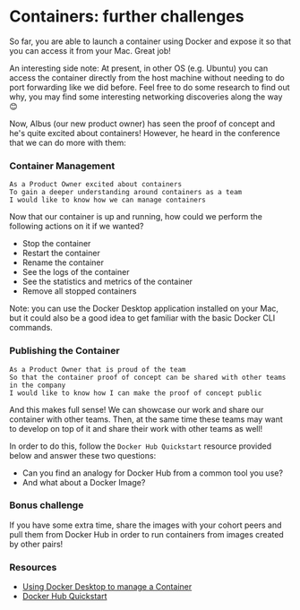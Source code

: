 # Containers: further challenges

So far, you are able to launch a container using Docker and expose it so that you can access it from your Mac. Great job!

An interesting side note: At present, in other OS (e.g. Ubuntu) you can access the container directly from the host machine without needing to do port forwarding like we did before. Feel free to do some research to find out why, you may find some interesting networking discoveries along the way :blush:

Now, Albus (our new product owner) has seen the proof of concept and he's quite excited about containers!
However, he heard in the conference that we can do more with them:

### Container Management

```
As a Product Owner excited about containers
To gain a deeper understanding around containers as a team
I would like to know how we can manage containers
```

Now that our container is up and running, how could we perform the following actions on it if we wanted?
- Stop the container
- Restart the container
- Rename the container
- See the logs of the container
- See the statistics and metrics of the container
- Remove all stopped containers

Note: you can use the Docker Desktop application installed on your Mac, but it could also be a good idea to get familiar with the basic Docker CLI commands.


### Publishing the Container

```
As a Product Owner that is proud of the team
So that the container proof of concept can be shared with other teams in the company
I would like to know how I can make the proof of concept public
```

And this makes full sense! We can showcase our work and share our container with other teams.
Then, at the same time these teams may want to develop on top of it and share their work with other teams as well!

In order to do this, follow the `Docker Hub Quickstart` resource provided below and answer these two questions:
- Can you find an analogy for Docker Hub from a common tool you use?
- And what about a Docker Image?

### Bonus challenge

If you have some extra time, share the images with your cohort peers and pull them from Docker Hub in order to run containers from images created by other pairs!

### Resources

- [Using Docker Desktop to manage a Container](https://flaviocopes.com/docker-desktop-manage-container/)
- [Docker Hub Quickstart](https://docs.docker.com/docker-hub/)